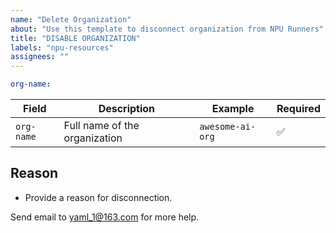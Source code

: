 ```yaml
---
name: "Delete Organization"
about: "Use this template to disconnect organization from NPU Runners"
title: "DISABLE ORGANIZATION"
labels: "npu-resources"
assignees: ""
---
```


```yaml
org-name: 
```

| Field | Description | Example | Required |
|------|------|------|-----|
| `org-name` | Full name of the organization | `awesome-ai-org` | ✅ |

## Reason
* Provide a reason for disconnection.

  
Send email to yaml_1@163.com for more help.
